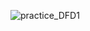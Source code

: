 ![practice_DFD1](https://cloud.githubusercontent.com/assets/25037550/22901862/b83042a2-f1f8-11e6-9f74-9e37413c514b.png)
